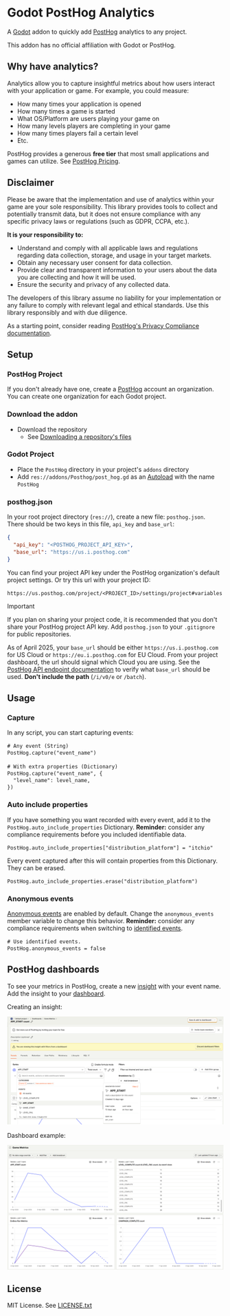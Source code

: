 # Godot PostHog Analytics

A [Godot](https://godotengine.org/) addon to quickly add
[PostHog](https://posthog.com/) analytics to any project.

This addon has no official affiliation with Godot or PostHog.

## Why have analytics?

Analytics allow you to capture insightful metrics about how users interact with
your application or game. For example, you could measure:

- How many times your application is opened
- How many times a game is started
- What OS/Platform are users playing your game on
- How many levels players are completing in your game
- How many times players fail a certain level
- Etc.

PostHog provides a generous **free tier** that most small applications and games
can utilize. See [PostHog Pricing](https://posthog.com/pricing).

## Disclaimer

Please be aware that the implementation and use of analytics within your game
are your sole responsibility. This library provides tools to collect and
potentially transmit data, but it does not ensure compliance with any specific
privacy laws or regulations (such as GDPR, CCPA, etc.).

**It is your responsibility to:**

- Understand and comply with all applicable laws and regulations regarding data
  collection, storage, and usage in your target markets.
- Obtain any necessary user consent for data collection.
- Provide clear and transparent information to your users about the data you are
  collecting and how it will be used.
- Ensure the security and privacy of any collected data.

The developers of this library assume no liability for your implementation or
any failure to comply with relevant legal and ethical standards. Use this
library responsibly and with due diligence.

As a starting point, consider reading
[PostHog's Privacy Compliance documentation](https://posthog.com/docs/privacy).

## Setup

### PostHog Project

If you don't already have one, create a [PostHog](https://posthog.com/) account
an organization. You can create one organization for each Godot project.

### Download the addon

- Download the repository
  - See
    [Downloading a repository's files](https://docs.github.com/en/get-started/start-your-journey/downloading-files-from-github#downloading-a-repositorys-files)

### Godot Project

- Place the `PostHog` directory in your project's `addons` directory
- Add `res://addons/Posthog/post_hog.gd` as an
  [Autoload](https://docs.godotengine.org/en/stable/tutorials/scripting/singletons_autoload.html)
  with the name `PostHog`

### posthog.json

In your root project directory (`res://`), create a new file: `posthog.json`.
There should be two keys in this file, `api_key` and `base_url`:

```json
{
  "api_key": "<POSTHOG_PROJECT_API_KEY>",
  "base_url": "https://us.i.posthog.com"
}
```

You can find your project API key under the PostHog organization's default
project settings. Or try this url with your project ID:

```
https://us.posthog.com/project/<PROJECT_ID>/settings/project#variables
```

> [!IMPORTANT]
> If you plan on sharing your project code, it is recommended that you don't
> share your PostHog project API key. Add `posthog.json` to your `.gitignore`
> for public repositories.

As of April 2025, your `base_url` should be either `https://us.i.posthog.com`
for US Cloud or `https://eu.i.posthog.com` for EU Cloud. From your project
dashboard, the url should signal which Cloud you are using. See the
[PostHog API endpoint documentation](https://posthog.com/docs/api/capture) to
verify what `base_url` should be used. **Don't include the path** (`/i/v0/e` or
`/batch`).

## Usage

### Capture

In any script, you can start capturing events:

```gdscript
# Any event (String)
PostHog.capture("event_name")

# With extra properties (Dictionary)
PostHog.capture("event_name", {
  "level_name": level_name,
})
```

### Auto include properties

If you have something you want recorded with every event, add it to the
`PostHog.auto_include_properties` Dictionary. **Reminder:** consider any
compliance requirements before you included identifiable data.

```gdscript
PostHog.auto_include_properties["distribution_platform"] = "itchio"
```

Every event captured after this will contain properties from this Dictionary.
They can be erased.

```gdscript
PostHog.auto_include_properties.erase("distribution_platform")
```

### Anonymous events

[Anonymous events](https://posthog.com/docs/data/anonymous-vs-identified-events)
are enabled by default. Change the `anonymous_events` member variable to change
this behavior. **Reminder:** consider any compliance requirements when switching
to
[identified events](https://posthog.com/docs/data/anonymous-vs-identified-events).

```gdscript
# Use identified events.
PostHog.anonymous_events = false
```

## PostHog dashboards

To see your metrics in PostHog, create a new
[insight](https://posthog.com/docs/product-analytics/insights) with your event
name. Add the insight to your
[dashboard](https://posthog.com/docs/product-analytics/dashboards).

Creating an insight:

![PostHog Insight Example](.gdignore\assets\godot_posthog_insight_example.png)

Dashboard example:

![PostHog Dashboard Example](.gdignore\assets\godot_posthog_dashboard_example.png)

## License

MIT License. See [LICENSE.txt](addons\PostHog\LICENSE.txt)
